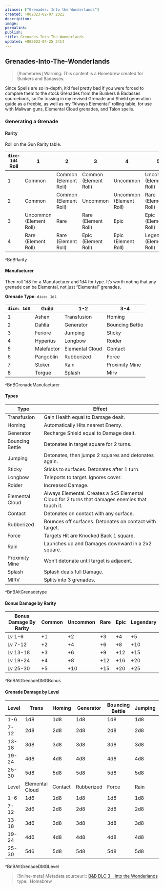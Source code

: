 ```yaml
---
aliases: ["Grenades: Into the Wonderlands"]
created: +002023-02-07 2321
description: 
image: 
permalink: 
publish: 
title: Grenades-Into-The-Wonderlands
updated: +002023-04-25 2414
---
```


## Grenades-Into-The-Wonderlands

>[!homebrew]
> Warning: This content is a Homebrew created for Bunkers and Badasses.

Since Spells are so in-depth, it’d feel pretty bad if you were forced to compare them to the stock Grenades from the Bunkers & Badasses sourcebook, so I’m tossing in my revised Grenade and Shield generation guide as a freebie, as well as my “Always Elemental” rolling table, for use with Maliwan guns, Elemental Cloud grenades, and Talon spells.

### Generating a Grenade

#### Rarity

Roll on the Gun Rarity table.

| `dice: 1d4` Roll | 1                       | 2                     | 3                     | 4                       | 5                        | 6                        |
| ------- | ----------------------- | --------------------- | --------------------- | ----------------------- | ------------------------ | ------------------------ |
| 1       | Common                  | Common (Element Roll) | Common (Element Roll) | Uncommon                | Uncommon (Element Roll)  | Rare                     |
| 2       | Common                  | Common (Element Roll) | Uncommon              | Uncommon (Element Roll) | Rare (Element Roll)      | Epic                     |
| 3       | Uncommon (Element Roll) |  Rare                     |   Rare (Element Roll)                    | Epic                    | Epic (Element Roll)      | Legendary (Element Roll) |
| 4       | Rare (Element Roll)     | Rare (Element Roll)   | Epic (Element Roll)   | Epic    (Element Roll)  | Legendary (Element Roll) | Legendary (Element Roll) |
^BnBRarity

#### Manufacturer

Then roll 1d8 for a Manufacturer and 1d4 for type. It’s worth noting that any grenade can be Elemental, not just “Elemental” grenades.

**Grenade Type:** `dice: 1d4`

| `dice: 1d8`  | Guild      | 1-2             | 3-4             |
| --- | ---------- | --------------- | --------------- |
| 1   | Ashen      | Transfusion     | Homing          |
| 2   | Dahlia     | Generator       | Bouncing Bettie |
| 3   | Feriore    | Jumping         | Sticky          |
| 4   | Hyperius   | Longbow         | Roider          |
| 5   | Malefactor | Elemental Cloud | Contact         |
| 6   | Pangoblin  | Rubberized      | Force           |
| 7   | Stoker     | Rain            | Proximity Mine  |
| 8   | Torgue     | Splash          | Mirv            |
^BnBGrenadeManufacturer

#### Types

| Type | Effect |
|---|---|
| Transfusion | Gain Health equal to Damage dealt. |
| Homing | Automatically Hits nearest Enemy. |
| Generator | Recharge Shield equal to Damage dealt. |
| Bouncing Bettie | Detonates in target square for 2 turns. |
| Jumping | Detonates, then jumps 2 squares and detonates again. |
| Sticky | Sticks to surfaces. Detonates after 1 turn. |
| Longbow | Teleports to target. Ignores cover. |
| Roider | Increased Damage. |
| Elemental Cloud | Always Elemental. Creates a 5x5 Elemental Cloud for 2 turns that damages enemies that touch it. |
| Contact | Detonates on contact with any surface. |
| Rubberized | Bounces off surfaces. Detonates on contact with target. |
| Force | Targets Hit are Knocked Back 1 square. |
| Rain | Launches up and Damages downward in a 2x2 square. |
| Proximity Mine | Won’t detonate until target is adjacent. |
| Splash | Splash deals full Damage. |
| MIRV | Splits into 3 grenades. |
^BnBAltGrenadetype

#### Bonus Damage by Rarity

| Bonus Damage By Rarity | Common | Uncommon | Rare | Epic | Legendary |
|---|---|---|---|---|---|
| Lv 1-6 | +1 | +2 | +3 | +4 | +5 |
| Lv 7-12 | +2 | +4 | +6 | +8 | +10 |
| Lv 13-18 | +3 | +6 | +9 | +12 | +15 |
| Lv 19-24 | +4 | +8 | +12 | +16 | +20 |
| Lv 25-30 | +5 | +10 | +15 | +20 | +25 |
^BnBAltGrenadeDMGBonus

#### Grenade Damage by Level

| Level | Trans | Homing | Generator | Bouncing Bettie | Jumping | Sticky | Longbow | Roider |
|---|---|---|---|---|---|---|---|---|
| 1-6 | 1d8 | 1d8 | 1d8 | 1d8 | 1d8 | 1d8 | 1d8 | 1d10 |
| 7-12 | 2d8 | 2d8 | 2d8 | 2d8 | 2d8 | 2d8 | 2d8 | 2d10 |
| 13-18 | 3d8 | 3d8 | 3d8 | 3d8 | 3d8 | 3d8 | 3d8 | 3d10 |
| 19-24 | 4d8 | 4d8 | 4d8 | 4d8 | 4d8 | 4d8 | 4d8 | 4d10 |
| 25-30 | 5d8 | 5d8 | 5d8 | 5d8 | 5d8 | 5d8 | 5d8 | 5d10 |
| Level | Elemental Cloud | Contact | Rubberized | Force | Rain | Proximity Mine | Splash | MIRV |
| 1-6 | 1d6 | 1d8 | 1d8 | 1d8 | 1d8 | 1d8 | 1d8 | 1d8 |
| 7-12 | 2d6 | 2d8 | 2d8 | 2d8 | 2d8 | 2d8 | 2d8 | 2d8 |
| 13-18 | 3d6 | 3d8 | 3d8 | 3d8 | 3d8 | 3d8 | 3d8 | 3d8 |
| 19-24 | 4d6 | 4d8 | 4d8 | 4d8 | 4d8 | 4d8 | 4d8 | 4d8 |
| 25-30 | 5d6 | 5d8 | 5d8 | 5d8 | 5d8 | 5d8 | 5d8 | 5d8 |
^BnBAltGrenadeDMGLevel

> [!inline-meta] Metadata
> sourceurl:: [B&B DLC 3 - Into the Wonderlands](https://docs.google.com/document/d/1MLOgrWwcLNTnP9PuXrKiLImy7SUh4hXO8arVUAlmdp0/edit)
> type:: Homebrew
